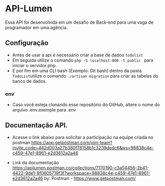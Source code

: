 # API-Lumen
Essa API foi desenvolvida em um desafio de Back-end para uma vaga de programador em uma agência. 

## Configuração
- Antes de usar a api é necessário criar a base de dados ``todolist``
- Em seguida utilize o comando ``php -S localhost:800 -t public `` para iniciar o servidor php.
- E por fim em uma CLI bash (Exemplo: Git bash)  dentro da pasta ``TodoList``utilize o comando ``./artisan migration`` para criar as tabelas do banco de dados.

### env
- Caso você esteja clonando esse repositório do GitHub, altere o nome do arquivo .env.exemple para .env


## Documentação API.
- Acesse o link abaixo para solicitar a participação na equipe criada no postman
https://app.getpostman.com/join-team?invite_code=442d003a27b380f78158b1c3239dedc6&ws=98838c4e-c459-47e1-8961-e2d3612a2a46

- Link da documentação
https://apilumen.postman.co/collections/7170190-c3a54456-2b41-4422-9de1-8f0605719f3f?workspace=98838c4e-c459-47e1-8961-e2d3612a2a46
by: Postman - https://www.getpostman.com/
